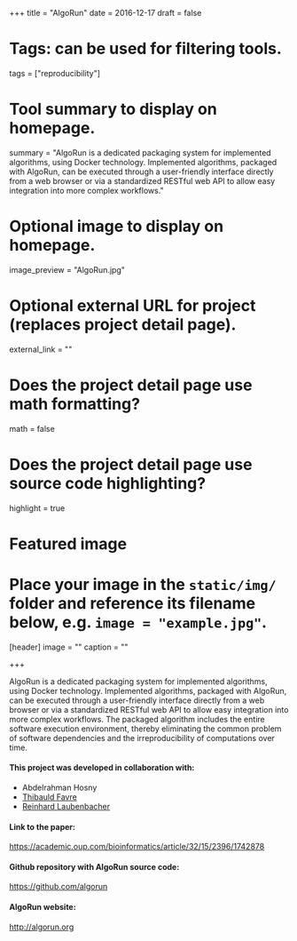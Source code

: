 +++
title = "AlgoRun"
date = 2016-12-17
draft = false

# Tags: can be used for filtering tools.
tags = ["reproducibility"]

# Tool summary to display on homepage.
summary = "AlgoRun is a dedicated packaging system for implemented algorithms, using Docker technology. Implemented algorithms, packaged with AlgoRun, can be executed through a user-friendly interface directly from a web browser or via a standardized RESTful web API to allow easy integration into more complex workflows."


# Optional image to display on homepage.
image_preview = "AlgoRun.jpg"

# Optional external URL for project (replaces project detail page).
external_link = ""


# Does the project detail page use math formatting?
math = false

# Does the project detail page use source code highlighting?
highlight = true

# Featured image
# Place your image in the `static/img/` folder and reference its filename below, e.g. `image = "example.jpg"`.
[header]
image = ""
caption = ""

+++

AlgoRun is a dedicated packaging system for implemented algorithms, using Docker technology. Implemented algorithms, packaged with AlgoRun, can be executed through a user-friendly interface directly from a web browser or via a standardized RESTful web API to allow easy integration into more complex workflows. The packaged algorithm includes the entire software execution environment, thereby eliminating the common problem of software dependencies and the irreproducibility of computations over time.

#### This project was developed in collaboration with:

* Abdelrahman Hosny
* [Thibauld Favre](http://thibauld.com/)
* [Reinhard Laubenbacher](https://health.uconn.edu/laubenbacher/)

#### Link to the paper: 
https://academic.oup.com/bioinformatics/article/32/15/2396/1742878

#### Github repository with AlgoRun source code: 
https://github.com/algorun

#### AlgoRun website: 
http://algorun.org


